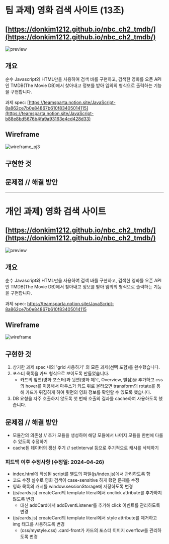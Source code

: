 # 팀 과제) 영화 검색 사이트 (13조)
## [https://donkim1212.github.io/nbc_ch2_tmdb/](https://donkim1212.github.io/nbc_ch2_tmdb/)

![preview](https://github.com/donkim1212/nbc_ch2_tmdb/assets/32076275/26104eea-3e08-4b56-8163-84c726c4d1dc)
## 개요
순수 Javascript와 HTML만을 사용하여 검색 바를 구현하고, 검색한 영화를
오픈 API인 TMDB(The Movie DB)에서 찾아내고 정보를 받아 임의의 형식으로
출력하는 기능을 구현합니다.

과제 spec:
[https://teamsparta.notion.site/JavaScript-8a862ce7b0e84867b610f83405014115](https://teamsparta.notion.site/JavaScript-b88e8bd5676b4fa9a93163e4cd428d33)

## Wireframe
![wireframe_pj3](https://github.com/donkim1212/nbc_ch2_tmdb/assets/32076275/c327aa6f-d450-4e76-81a2-d18164ebbc62)

## 구현한 것

## 문제점 // 해결 방안




-------------------------------------------------------------



# 개인 과제) 영화 검색 사이트

## [https://donkim1212.github.io/nbc_ch2_tmdb/](https://donkim1212.github.io/nbc_ch2_tmdb/)

![preview](https://github.com/donkim1212/nbc_ch2_tmdb/assets/32076275/26104eea-3e08-4b56-8163-84c726c4d1dc)

## 개요

순수 Javascript와 HTML만을 사용하여 검색 바를 구현하고, 검색한 영화를
오픈 API인 TMDB(The Movie DB)에서 찾아내고 정보를 받아 임의의 형식으로
출력하는 기능을 구현합니다.

과제 spec:
https://teamsparta.notion.site/JavaScript-8a862ce7b0e84867b610f83405014115

## Wireframe

![wireframe](https://github.com/donkim1212/nbc_ch2_tmdb/assets/32076275/1f12b0c6-a6f5-42c5-881e-93f0c99b9df5)

## 구현한 것

1. 상기한 과제 spec 내의 'grid 사용하기' 외 모든 과제(선택 포함)를 완수했습니다.
2. 포스터 목록을 카드 형식으로 보이도록 만들었습니다.
   - 카드의 앞면(영화 포스터)과 뒷면(영화 제목, Overview, 별점)을 추가하고 css의 hover를 이용해서
     마우스가 카드 위로 올라오면 transform의 rotate를 통해 카드가 뒤집히게 하여 뒷면의 영화 정보를 확인할 수 있도록 했습니다.
3. DB 요청을 자주 호출하지 않도록 첫 번째 호출의 결과를 cache하여 사용하도록 했습니다.

## 문제점 // 해결 방안

- 모듈간의 의존성 // 추가 모듈을 생성하여 해당 모듈에서 나머지 모듈을 한번에 다룰 수 있도록 수정하기
- cache된 데이터의 갱신 주기 // setInterval 등으로 주기적으로 캐시를 삭제하기

### 피드백 이후 수정사항 (수정일: 2024-04-26)

- index.html에 작성된 script를 별도의 파일(js/index.js)에서 관리하도록 함
- 코드 수정 실수로 영화 검색이 case-sensitive 하게 됐던 문제를 수정
- 영화 목록의 캐시를 window.sessionStorage에 저장하도록 변경
- (js/cards.js) createCard의 template literal에서 onclick attribute를 추가하지 않도록 변경
  - 대신 addCard에서 addEventListener를 추가해 click 이벤트를 관리하도록 변경
- (js/cards.js) createCard의 template literal에서 style attribute를 제거하고 img 태그를 사용하도록 변경
  - (css/mystyle.css) .card-front가 카드의 포스터 이미지 overflow를 관리하도록 변경
